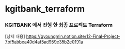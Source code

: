 # kgitbank_terraform
### KGITBANK 에서 진행 한 최종 프로젝트 Terraform 

[상세 내용]
https://gyoungmin.notion.site/12-Final-Project-7bf5abbea40d4af5ad959e35b2e0191a
